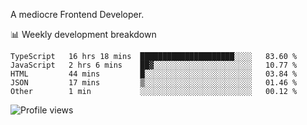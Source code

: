 A mediocre Frontend Developer.

📊 Weekly development breakdown
<!--START_SECTION:waka-->

```text
TypeScript   16 hrs 18 mins  █████████████████████░░░░   83.60 %
JavaScript   2 hrs 6 mins    ██▓░░░░░░░░░░░░░░░░░░░░░░   10.77 %
HTML         44 mins         █░░░░░░░░░░░░░░░░░░░░░░░░   03.84 %
JSON         17 mins         ▒░░░░░░░░░░░░░░░░░░░░░░░░   01.46 %
Other        1 min           ░░░░░░░░░░░░░░░░░░░░░░░░░   00.12 %
```

<!--END_SECTION:waka-->

<img src="https://gpvc.arturio.dev/iqbalfasri" alt="Profile views"/>
